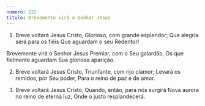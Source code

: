 ```yaml
---
numero: 222
titulo: Brevemente virá o Senhor Jesus
---
```

1. Breve voltará Jesus Cristo,
Glorioso, com grande esplendor;
Que alegria será para os fiéis
Que aguardam o seu Redentor!

Brevemente virá o Senhor Jesus
Premiar, com o Seu galardão,
Os que fielmente aguardam
Sua gloriosa aparição.

2. Breve voltará Jesus Cristo,
Triunfante, com rijo clamor;
Levará os remidos, por Seu poder,
Para o reino de paz e de amor.

3. Breve voltará Jesus Cristo,
Quando, então, para nós surgirá
Nova aurora no reino de eterna luz,
Onde o justo resplandecerá.
